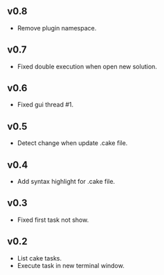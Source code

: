 ## v0.8

- Remove plugin namespace.

## v0.7

- Fixed double execution when open new solution.

## v0.6

- Fixed gui thread #1.

## v0.5

- Detect change when update .cake file.

## v0.4

- Add syntax highlight for .cake file.

## v0.3

- Fixed first task not show.

## v0.2

- List cake tasks.
- Execute task in new terminal window.
